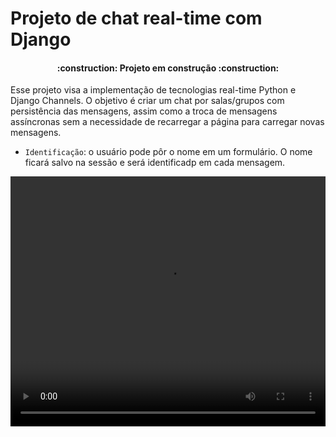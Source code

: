 # Projeto de chat real-time com Django

<h4 align="center"> 
    :construction:  Projeto em construção  :construction:
</h4>

<p>
    Esse projeto visa a implementação de tecnologias real-time Python e Django Channels. O objetivo é criar um
    chat por salas/grupos com persistência das mensagens, assim como a troca de mensagens assíncronas sem a necessidade
    de recarregar a página para carregar novas mensagens.
</p>

- `Identificação`: o usuário pode pôr o nome em um formulário. O nome ficará salvo na sessão e será identificadp em cada mensagem.

<video width="100%" height="400" controls>
  <source src="https://github.com/pierrecbrito/django-realtime/blob/main/overview.mp4" type="video/mp4">
</video>